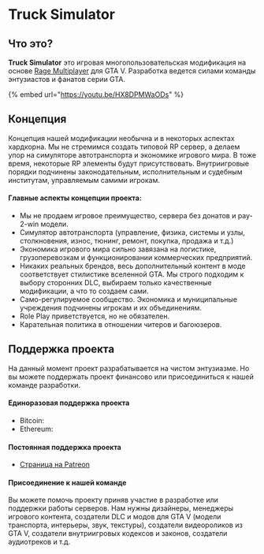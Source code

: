 # Truck Simulator

## Что это?

**Truck Simulator** это игровая многопользовательская модификация на основе [Rage Multiplayer](https://rage.mp/) для GTA V. Разработка ведется силами команды энтузиастов и фанатов серии GTA.

{% embed url="https://youtu.be/HX8DPMWaODs" %}

## Концепция

Концепция нашей модификации необычна и в некоторых аспектах хардкорна. Мы не стремимся создать типовой RP сервер, а делаем упор на симуляторе автотранспорта и экономике игрового мира. В тоже время, некоторые RP элементы будут присутствовать. Внутриигровые порядки подчинены законодательным, исполнительным и судебным институтам, управляемым самими игрокам.

#### Главные аспекты концепции проекта:

* Мы не продаем игровое преимущество, сервера без донатов и pay-2-win модели.
* Симулятор автотранспорта \(управление, физика, системы и узлы, столкновения, износ, тюнинг, ремонт, покупка, продажа и т.д.\)
* Экономика игрового мира сильно завязана на логистике, грузоперевозкам и функционировании коммерческих предприятий.
* Никаких реальных брендов, весь дополнительный контент в моде соответствует стилистике вселенной GTA. Мы строго подходим к выбору сторонних DLС, выбираем только качественные модификации, а что то создаем сами.
* Само-регулируемое сообщество. Экономика и муниципальные учреждения подчинены игрокам и их объединениям.
* Role Play приветствуется, но не обязателен.
* Карательная политика в отношении читеров и багоюзеров.

## Поддержка проекта

На данный момент проект разрабатывается на чистом энтузиазме. Но вы можете поддержать проект финансово или присоединиться к нашей команде разработки. 

#### Единоразовая поддержка проекта

* Bitcoin:
* Ethereum: 

#### Постоянная поддержка проекта

* [Страница на Patreon](https://www.patreon.com/gtavmp)

#### Присоединение к нашей команде

Вы можете помочь проекту приняв участие в разработке или поддержки работы серверов. Нам нужны дизайнеры, менеджеры игрового контента, создатели DLC и модов для GTA V \(модели транспорта, интерьеры, звук, текстуры\), создатели видеороликов из GTA V, создатели внутриигровых кодексов и законов, создатели аудиотреков и т.д. 



